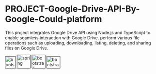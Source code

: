 # PROJECT-Google-Drive-API-By-Google-Could-platform

This project integrates Google Drive API using Node.js and TypeScript to enable seamless interaction with Google Drive. perform various file operations such as uploading, downloading, listing, deleting, and sharing files on Google Drive.

  <a href="" target="_blank" rel="noreferrer"> <img src="https://static-00.iconduck.com/assets.00/node-js-icon-227x256-913nazt0.png" alt="bootstrap" width="35" height="40"/> </a>
  <a href="" target="_blank" rel="noreferrer"><img src="https://i.pinimg.com/474x/8b/96/3e/8b963e98c2bbfd1fadc921d1af7403f0.jpg" alt="spring" width="45" height="45" /></a>
  <a href="" target="_blank" rel="noreferrer"> <img src="https://i.pinimg.com/474x/9c/6b/f5/9c6bf5d491b76a4ebbc084243e489bfa.jpg" alt="bootstrap" width="45" height="45" /></a>
  <a href="" target="_blank" rel="noreferrer"> <img src="https://static.vecteezy.com/system/resources/previews/012/871/368/non_2x/google-drive-icon-google-product-illustration-free-png.png" alt="bootstrap" width="45" height="40" /></a>
 
